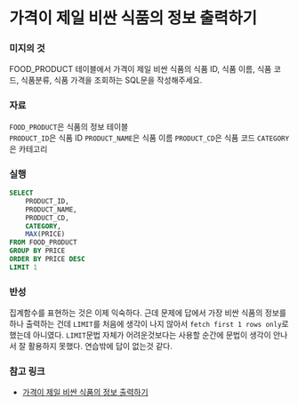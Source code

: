 # 가격이 제일 비싼 식품의 정보 출력하기

### 미지의 것
FOOD_PRODUCT 테이블에서 가격이 제일 비싼 식품의 식품 ID, 식품 이름, 식품 코드, 식품분류, 식품 가격을 조회하는 SQL문을 작성해주세요.

### 자료
`FOOD_PRODUCT`은 식품의 정보 테이블  
`PRODUCT_ID`은 식품 ID
`PRODUCT_NAME`은 식품 이름
`PRODUCT_CD`은 식품 코드
`CATEGORY`은 카테고리

### 실행

```sql
SELECT
    PRODUCT_ID,
    PRODUCT_NAME,
    PRODUCT_CD,
    CATEGORY,
    MAX(PRICE)
FROM FOOD_PRODUCT
GROUP BY PRICE
ORDER BY PRICE DESC
LIMIT 1
```

### 반성
집계함수를 표현하는 것은 이제 익숙하다. 근데 문제에 답에서 가장 비싼 식품의 정보를 하나 출력하는 건데
`LIMIT`를 처음에 생각이 나지 않아서 `fetch first 1 rows only`로 했는데 아니였다.
`LIMIT`문법 자체가 어려운것보다는 사용할 순간에 문법이 생각이 안나서 잘 활용하지 못했다.
연습밖에 답이 없는것 같다.

### 참고 링크
- [가격이 제일 비싼 식품의 정보 출력하기](https://school.programmers.co.kr/learn/courses/30/lessons/131115)
